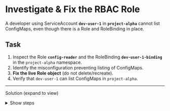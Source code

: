 # Investigate & Fix the RBAC Role

A developer using ServiceAccount **`dev-user-1`** in **`project-alpha`** cannot list ConfigMaps, even though there is a Role and RoleBinding in place.

## Task

1. Inspect the Role **`config-reader`** and the RoleBinding **`dev-user-1-binding`** in the `project-alpha` namespace.
2. Identify the misconfiguration preventing listing of ConfigMaps.
3. **Fix the live Role object** (do not delete/recreate).
4. Verify that `dev-user-1` can list ConfigMaps in `project-alpha`.

---

Solution (expand to view)
<details> <summary>Show steps</summary>

1) Confirm the problem

```bash
kubectl auth can-i list configmaps \
  --as=system:serviceaccount:project-alpha:dev-user-1 -n project-alpha
```

You should see no.

2) Inspect Role and RoleBinding

```bash
kubectl -n project-alpha get role config-reader -o yaml
kubectl -n project-alpha get rolebinding dev-user-1-binding -o yaml
```

Notice the Role uses resources: ["configmap"] (singular). It must be configmaps (plural).

3a) Fix in-place using kubectl edit
```bash
kubectl -n project-alpha edit role config-reader

# Change:
#   resources: ["configmap"]
# To:
#   resources: ["configmaps"]
# Save & exit
```

3b) (Alternative) Patch in-place

```bash
kubectl -n project-alpha patch role config-reader \
  --type='json' \
  -p='[{"op":"replace","path":"/rules/0/resources/0","value":"configmaps"}]'
```

4) Verify

```bash
kubectl auth can-i list configmaps \
  --as=system:serviceaccount:project-alpha:dev-user-1 -n project-alpha
```
# Optional: actually list

```bash
kubectl -n project-alpha get configmaps \
  --as=system:serviceaccount:project-alpha:dev-user-1
```


</details>
